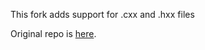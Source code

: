 This fork adds support for .cxx and .hxx files

Original repo is [here](https://github.com/ejwa/gitinspector).
